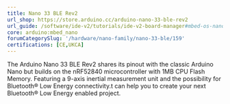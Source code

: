 ```yaml
---
title: Nano 33 BLE Rev2
url_shop: https://store.arduino.cc/arduino-nano-33-ble-rev2
url_guide: /software/ide-v2/tutorials/ide-v2-board-manager#mbed-os-nano
core: arduino:mbed_nano
forumCategorySlug: '/hardware/nano-family/nano-33-ble/159'
certifications: [CE,UKCA]
---
```


The Arduino Nano 33 BLE Rev2 shares its pinout with the classic Arduino Nano but builds on the nRF52840 microcontroller with 1MB CPU Flash Memory. Featuring a 9-axis inertial measurement unit and the possibility for Bluetooth® Low Energy connectivity.t can help you to create your next Bluetooth® Low Energy enabled project.